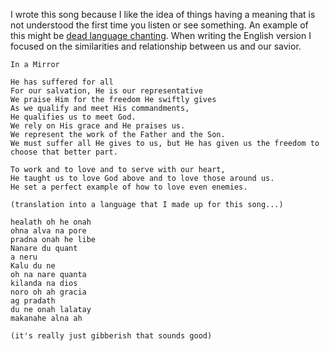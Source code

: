 I wrote this song because I like the idea of things having a meaning that is not understood the first time you listen or see something. An example of this might be <a href="http://tvtropes.org/pmwiki/pmwiki.php/Main/OminousLatinChanting" class="tc-tiddlylink-external">dead language chanting</a>. When writing the English version I focused on the similarities and relationship between us and our savior.

    In a Mirror

    He has suffered for all
    For our salvation, He is our representative
    We praise Him for the freedom He swiftly gives
    As we qualify and meet His commandments,
    He qualifies us to meet God.
    We rely on His grace and He praises us.
    We represent the work of the Father and the Son.
    We must suffer all He gives to us, but He has given us the freedom to choose that better part.

    To work and to love and to serve with our heart,
    He taught us to love God above and to love those around us.
    He set a perfect example of how to love even enemies.

    (translation into a language that I made up for this song...)

    healath oh he onah
    ohna alva na pore
    pradna onah he libe
    Nanare du quant
    a neru
    Kalu du ne
    oh na nare quanta
    kilanda na dios
    noro oh ah gracia
    ag pradath
    du ne onah lalatay
    makanahe alna ah

    (it's really just gibberish that sounds good)
